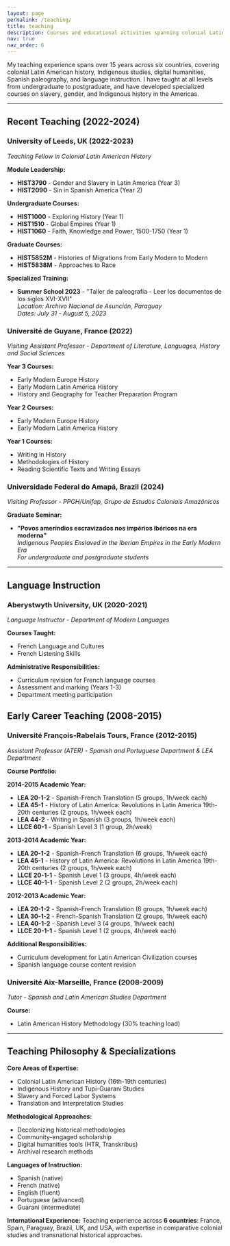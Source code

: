 ```yaml
---
layout: page
permalink: /teaching/
title: teaching
description: Courses and educational activities spanning colonial Latin American history, Indigenous studies, Slavery, digital humanities, and language instruction across multiple universities and countries.
nav: true
nav_order: 6
---
```


My teaching experience spans over 15 years across six countries, covering colonial Latin American history, Indigenous studies, digital humanities, Spanish paleography, and language instruction. I have taught at all levels from undergraduate to postgraduate, and have developed specialized courses on slavery, gender, and Indigenous history in the Americas.

---

## **Recent Teaching (2022-2024)**

### **University of Leeds, UK** (2022-2023)

_Teaching Fellow in Colonial Latin American History_

**Module Leadership:**

- **HIST3790** - Gender and Slavery in Latin America (Year 3)
- **HIST2090** - Sin in Spanish America (Year 2)

**Undergraduate Courses:**

- **HIST1000** - Exploring History (Year 1)
- **HIST1510** - Global Empires (Year 1)
- **HIST1060** - Faith, Knowledge and Power, 1500-1750 (Year 1)

**Graduate Courses:**

- **HIST5852M** - Histories of Migrations from Early Modern to Modern
- **HIST5838M** - Approaches to Race

**Specialized Training:**

- **Summer School 2023** - "Taller de paleografía - Leer los documentos de los siglos XVI-XVII"  
  _Location: Archivo Nacional de Asunción, Paraguay_  
  _Dates: July 31 - August 5, 2023_

### **Université de Guyane, France** (2022)

_Visiting Assistant Professor - Department of Literature, Languages, History and Social Sciences_

**Year 3 Courses:**

- Early Modern Europe History
- Early Modern Latin America History
- History and Geography for Teacher Preparation Program

**Year 2 Courses:**

- Early Modern Europe History
- Early Modern Latin America History

**Year 1 Courses:**

- Writing in History
- Methodologies of History
- Reading Scientific Texts and Writing Essays

### **Universidade Federal do Amapá, Brazil** (2024)

_Visiting Professor - PPGH/Unifap, Grupo de Estudos Coloniais Amazônicos_

**Graduate Seminar:**

- **"Povos ameríndios escravizados nos impérios ibéricos na era moderna"**  
  _Indigenous Peoples Enslaved in the Iberian Empires in the Early Modern Era_  
  _For undergraduate and postgraduate students_

---

## **Language Instruction**

### **Aberystwyth University, UK** (2020-2021)

_Language Instructor - Department of Modern Languages_

**Courses Taught:**

- French Language and Cultures
- French Listening Skills

**Administrative Responsibilities:**

- Curriculum revision for French language courses
- Assessment and marking (Years 1-3)
- Department meeting participation
## **Early Career Teaching (2008-2015)**

### **Université François-Rabelais Tours, France** (2012-2015)

_Assistant Professor (ATER) - Spanish and Portuguese Department & LEA Department_

**Course Portfolio:**

**2014-2015 Academic Year:**

- **LEA 20-1-2** - Spanish-French Translation (5 groups, 1h/week each)
- **LEA 45-1** - History of Latin America: Revolutions in Latin America 19th-20th centuries (2 groups, 1h/week each)
- **LEA 44-2** - Writing in Spanish (3 groups, 1h/week each)
- **LLCE 60-1** - Spanish Level 3 (1 group, 2h/week)

**2013-2014 Academic Year:**

- **LEA 20-1-2** - Spanish-French Translation (6 groups, 1h/week each)
- **LEA 45-1** - History of Latin America: Revolutions in Latin America 19th-20th centuries (2 groups, 1h/week each)
- **LLCE 20-1-1** - Spanish Level 1 (3 groups, 4h/week each)
- **LLCE 40-1-1** - Spanish Level 2 (2 groups, 2h/week each)

**2012-2013 Academic Year:**

- **LEA 20-1-2** - Spanish-French Translation (6 groups, 1h/week each)
- **LEA 30-1-2** - French-Spanish Translation (2 groups, 1h/week each)
- **LEA 40-1-2** - Spanish Level 3 (4 groups, 1h/week each)
- **LLCE 20-1-1** - Spanish Level 1 (2 groups, 4h/week each)

**Additional Responsibilities:**

- Curriculum development for Latin American Civilization courses
- Spanish language course content revision

### **Université Aix-Marseille, France** (2008-2009)

_Tutor - Spanish and Latin American Studies Department_

**Course:**

- Latin American History Methodology (30% teaching load)

---
## **Teaching Philosophy & Specializations**

**Core Areas of Expertise:**

- Colonial Latin American History (16th-19th centuries)
- Indigenous History and Tupi-Guarani Studies
- Slavery and Forced Labor Systems
- Translation and Interpretation Studies

**Methodological Approaches:**

- Decolonizing historical methodologies
- Community-engaged scholarship
- Digital humanities tools (HTR, Transkribus)
- Archival research methods

**Languages of Instruction:**

- Spanish (native)
- French (native)
- English (fluent)
- Portuguese (advanced)
- Guarani (intermediate)

**International Experience:**
Teaching experience across **6 countries**: France, Spain, Paraguay, Brazil, UK, and USA, with expertise in comparative colonial studies and transnational historical approaches.
